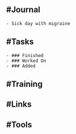 ## #Journal
	- Sick day with migraine
## #Tasks
	- ### Finished
	- ### Worked On
	- ### Added
## #Training
## #Links
## #Tools